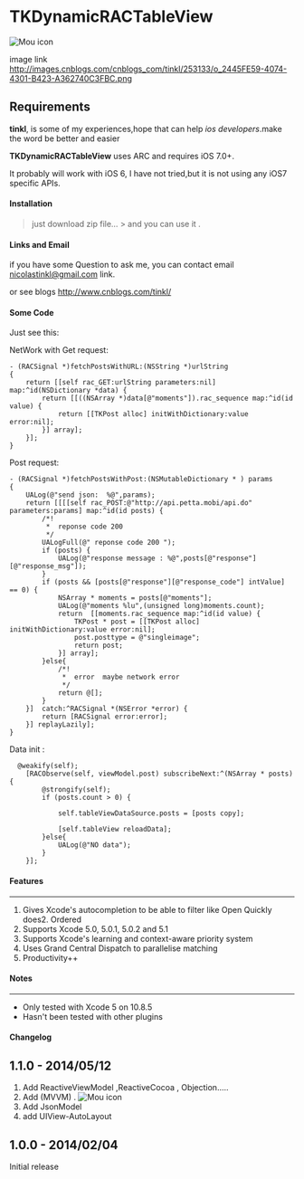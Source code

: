 # TKDynamicRACTableView
  
![Mou icon](http://images.cnblogs.com/cnblogs_com/tinkl/253133/o_2445FE59-4074-4301-B423-A362740C3FBC.png)

image link <http://images.cnblogs.com/cnblogs_com/tinkl/253133/o_2445FE59-4074-4301-B423-A362740C3FBC.png>

## Requirements

**tinkl**, is some of my experiences,hope that can help *ios  developers*.make the word be better and easier

**TKDynamicRACTableView** uses ARC and requires iOS 7.0+.

It probably will work with iOS 6, I have not tried,but  it is not using any iOS7 specific APIs.
 
####  Installation

> just download zip file… &gt; and you can use it .

#### Links and Email

if you have some Question to ask me, you can contact email <nicolastinkl@gmail.com> link.

or see blogs <http://www.cnblogs.com/tinkl/>

[id]: http://mouapp.com "Markdown editor on Mac OS X"



#### Some Code

Just see this:

NetWork with Get request:

```
- (RACSignal *)fetchPostsWithURL:(NSString *)urlString
{
    return [[self rac_GET:urlString parameters:nil] map:^id(NSDictionary *data) {
        return [[((NSArray *)data[@"moments"]).rac_sequence map:^id(id value) {
            return [[TKPost alloc] initWithDictionary:value error:nil];
        }] array];
    }];
}
```

Post request:

```
- (RACSignal *)fetchPostsWithPost:(NSMutableDictionary * ) params
{
    UALog(@"send json:  %@",params);
    return [[[[self rac_POST:@"http://api.petta.mobi/api.do" parameters:params] map:^id(id posts) {
        /*!
         *  reponse code 200
         */
        UALogFull(@" reponse code 200 ");
        if (posts) {
            UALog(@"response message : %@",posts[@"response"][@"response_msg"]);
        }
        if (posts && [posts[@"response"][@"response_code"] intValue] == 0) {
            NSArray * moments = posts[@"moments"];
            UALog(@"moments %lu",(unsigned long)moments.count);
            return  [[moments.rac_sequence map:^id(id value) {                
                TKPost * post = [[TKPost alloc] initWithDictionary:value error:nil];
                post.posttype = @"singleimage";
                return post;
            }] array];
        }else{
            /*!
             *  error  maybe network error
             */
            return @[];
        }
    }]  catch:^RACSignal *(NSError *error) {
        return [RACSignal error:error];
    }] replayLazily];
}
```


Data init :

```
  @weakify(self);
    [RACObserve(self, viewModel.post) subscribeNext:^(NSArray * posts) {
        @strongify(self);
        if (posts.count > 0) {
                    
            self.tableViewDataSource.posts = [posts copy];
            
            [self.tableView reloadData];
        }else{
            UALog(@"NO data");
        }
    }];
```

####  Features

------------------------------------

1. Gives Xcode's autocompletion to be able to filter like Open Quickly does2. Ordered  
3. Supports Xcode 5.0, 5.0.1, 5.0.2 and 5.1
4. Supports Xcode's learning and context-aware priority system
5. Uses Grand Central Dispatch to parallelise matching
6. Productivity++ 

#### Notes

--------

* Only tested with Xcode 5 on 10.8.5
* Hasn't been tested with other plugins 



#### Changelog
1.1.0 - 2014/05/12
-----------------
1. Add ReactiveViewModel ,ReactiveCocoa , Objection.....
2. Add (MVVM) .
![Mou icon](https://f.cloud.github.com/assets/432536/867984/291ed380-f760-11e2-9106-d3158320af39.png)
3. Add JsonModel
4. add UIView-AutoLayout


1.0.0 - 2014/02/04
----------

Initial release

